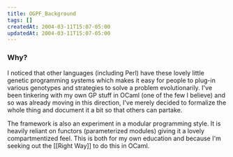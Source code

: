 ```yaml
---
title: OGPF_Background
tags: []
createdAt: 2004-03-11T15:07-05:00
updatedAt: 2004-03-11T15:07-05:00
---
```


### Why?
I noticed that other languages (including Perl) have these lovely little genetic programming systems which makes it easy for people to plug-in various genotypes and strategies to solve a problem evolutionarily. I've been tinkering with my own GP stuff in OCaml (one of the few I believe) and so was already moving in this direction, I've merely decided to formalize the whole thing and document it a bit so that others can partake.

The framework is also an experiment in a modular programming style. It is heavily reliant on functors (parameterized modules) giving it a lovely compartmentized feel. This is both for my own education and because I'm seeking out the [[Right Way]] to do this in OCaml.

